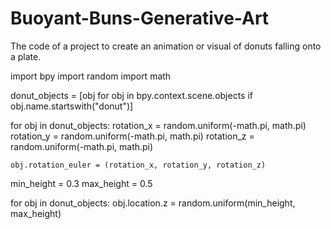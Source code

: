 # Buoyant-Buns-Generative-Art
The code of a project to create an animation or visual of donuts falling onto a plate. 

import bpy 
import random
import math

donut_objects = [obj for obj in bpy.context.scene.objects if obj.name.startswith("donut")]

for obj in donut_objects:
    rotation_x = random.uniform(-math.pi, math.pi)
    rotation_y = random.uniform(-math.pi, math.pi)
    rotation_z = random.uniform(-math.pi, math.pi)

    obj.rotation_euler = (rotation_x, rotation_y, rotation_z)

min_height = 0.3
max_height = 0.5

for obj in donut_objects:
    obj.location.z = random.uniform(min_height, max_height)

